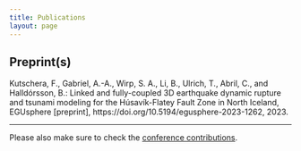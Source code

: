 ```yaml
---
title: Publications
layout: page
---
```


## Preprint(s)

<div style="text-align: left"> Kutschera, F., Gabriel, A.-A., Wirp, S. A., Li, B., Ulrich, T., Abril, C., and Halldórsson, B.: Linked and fully-coupled 3D earthquake dynamic rupture and tsunami modeling for the Húsavík-Flatey Fault Zone in North Iceland, EGUsphere [preprint], https://doi.org/10.5194/egusphere-2023-1262, 2023. </div>

---

Please also make sure to check the [conference contributions](https://fabian-kutschera.github.io/conferences).
